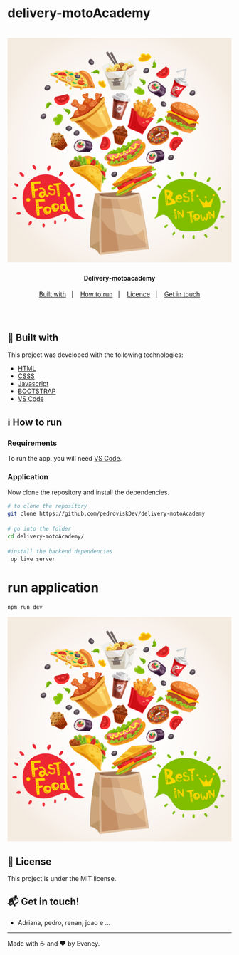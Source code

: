# delivery-motoAcademy

<h1 align="center">
  <img alt="Casa Criativa" src="img/delivery.jpg"/>
    <br>
</h1>

<h4 align="center">
  Delivery-motoacademy
</h4>

<p align="center">
  <a href="#rocket-built-with">Built with</a>&nbsp;&nbsp;&nbsp;|&nbsp;&nbsp;&nbsp;
  <a href="#information_source-how-to-run">How to run</a>&nbsp;&nbsp;&nbsp;|&nbsp;&nbsp;&nbsp;
  <a href="#page_facing_up-license">Licence</a>&nbsp;&nbsp;&nbsp;|&nbsp;&nbsp;&nbsp;
  <a href="#mailbox_with_mail-get-in-touch">Get in touch</a>
</p>
<br><br>

## :rocket: Built with

This project was developed with the following technologies:

-  [HTML](https://nodejs.org/)
-  [CSSS](https://expressjs.com/)
-  [Javascript](https://sqlitebrowser.org/)
- [BOOTSTRAP](https://getbootstrap.com/docs/5.3/getting-started/introduction/)
-  [VS Code](https://code.visualstudio.com/)

## :information_source: How to run

### Requirements
To run the app, you will need [VS Code](https://code.visualstudio.com/).
<br>

### Application
Now clone the repository and install the dependencies.
```bash
# to clone the repository
git clone https://github.com/pedroviskDev/delivery-motoAcademy

# go into the folder
cd delivery-motoAcademy/

#install the backend dependencies
 up live server

```

# run application
```bash
npm run dev
```
<img src="img/delivery.jpg"/>

## :page_facing_up: License

This project is under the MIT license. 

## :mailbox_with_mail: Get in touch!

- Adriana, pedro, renan, joao e ...

---

Made with :coffee: and ♥ by Evoney.